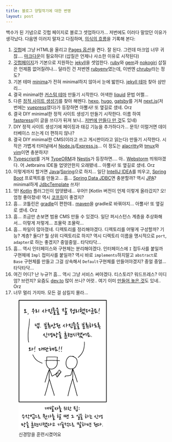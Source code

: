 ```yaml
---
title: 블로그 양털깍기에 대한 변명
layout: post
---
```


백수가 된 기념으로 깃헙 페이지로 블로그 셋업하다가...
저번에도 이러다 말았던 이유가 생각났다.
다음엔 이러지 말자고 다짐하며, [의식의 흐름](https://ko.wikipedia.org/wiki/%EC%9D%98%EC%8B%9D%EC%9D%98_%ED%9D%90%EB%A6%84)을 기록해 본다:

1. [깃헙](https://github.com/)에 그냥 HTML을 올리고 [Pages 옵션](https://docs.github.com/en/pages/getting-started-with-github-pages/configuring-a-publishing-source-for-your-github-pages-site)을 켠다. 잘 된다. 그런데 마크업 너무 귀찮.... [마크다운](https://daringfireball.net/projects/markdown/)이 필요하다! (삽질은 언제나 사소한 이유로 시작된다)
1. [깃헙페이지](https://pages.github.com/)가 기본으로 지원하는 [jekyll](https://jekyllrb.com/)을 셋업한다. [ruby](https://www.ruby-lang.org/)와 [gem](https://guides.rubygems.org/)과 [nokogiri](https://nokogiri.org/) 삽질은 언제쯤 없어질려나... 달라진 건 저번엔 [rubyenv](https://github.com/rbenv/rbenv)였는데, 이번엔 [chruby](https://github.com/postmodern/chruby)라는 정도?
1. 기본 테마 [minima](https://github.com/jekyll/minima)가 전혀 minimal하지 않아서 눈에 밟힌다. [jekyll 테마](https://jamstackthemes.dev/ssg/jekyll/) 찾아 삼만리...
1. 결국 minimal한 [커스텀 테마](https://jekyllrb.com/docs/themes/) 만들기 시작한다. 어색한 [liquid](https://shopify.github.io/liquid/) 문법 어쩔...
1. 다른 [정적 사이트 생성기](https://jamstack.org/generators/)를 찾아 해멘다. [hexo](https://hexo.io/), [hugo](https://gohugo.io/), [gatsby](https://www.gatsbyjs.com/)를 거쳐 [next.js](https://nextjs.org/)(저번에는 [vuepress](https://vuepress.vuejs.org/)였다)가 등장하면 아뿔사! 또 옆길로 샜네. Orz
1. 결국 DIY minimal한 정적 사이트 생성기 만들기 시작한다. 이름 하여 [fastpress](https://github.com/iolo/fastpress)(이 글을 쓰다가 뒤져 보니.. [저번에 만들다 만 것](https://github.com/iolo/sapsalgae)도 있네)
1. DIY 정적 사이트 생성기에 페이징과 태깅 기능을 추가하다가... 문득! 이럴거면 데이터베이스 쓰는게 더 편하지 않나?
1. 결국 DIY minimal한 CMS(이라고 쓰고 게시판이라고 읽는다) 만들기 시작한다. 시작은 가볍게 터미널에서 [Node.js](https://nodejs.org/)/[Express.js](https://expressjs.com)... 이 정도는 [alacritty](https://alacritty.org/)와 [tmux](https://github.com/tmux/tmux)와 [vim](https://www.vim.org/)이면 충분하지!
1. [Typescript](https://www.typescriptlang.org/)를 거쳐 [TypeORM](https://typeorm.io/)과 [Nestjs](https://nestjs.com/)가 등장하면.... 아.. [Webstorm](https://www.jetbrains.com/webstorm/) 띄워야겠다. 어 Jetbrains IDE들 업뎃안한지 오래됐네... 아뿔사! 또 옆길로 샜네. Orz
1. 이렇게까지 할거면 [Java](https://www.java.com/)/[Spring](https://spring.io/)으로 하지...  일단 [IntelliJ IDEA](https://www.jetbrains.com/idea/)를 띄우고, [Spring Boot](https://start.spring.io/) 프로젝트를 만들고... 흠... [Spring Data JDBC](https://spring.io/projects/spring-data-jdbc)면 충분할까? 역시 [JPA](https://spring.io/projects/spring-data-jpa)? minimal하게 [JdbcTemplate](https://spring.io/guides/gs/relational-data-access/) 쓰자!
1. 엇! [Kotlin](https://kotlinlang.org/) 플러그인이 업뎃됐네... 우어!! [Kotlin 버전이 언제 이렇게 올라갔지? 오! 엄청 좋아졌네! 역시 [코프링](https://kotlinlang.org/docs/jvm-get-started-spring-boot.html)이 좋겠지?
1. 흠... 코틀린은 [gradle](https://gradle.org/)이 편한데.. [maven](https://maven.apache.org/)을 gradle로 바꿔야지... 아뿔사! 또 옆길로 샜네. Orz
1. 흠... 조금만 손보면 범용 CMS 만들 수 있겠다. 일단 퍼시스턴스 계층을 추상화해서... 이렇게 저렇게... 조물락 조물락...
1. 흠... 파일이 많아졌네. 디렉토리를 정리해야겠다. 디렉토리를 어떻게 구성할까? 기능? 계층? 둘다? 뭘 상위 디렉토리로 하지? 역시 디렉토리 이름을 명시적으로 `port`, `adapter`로 하는 좋겠지? 중얼중얼.. 타닥타닥...
1. 흠... 역시 인터페이스와 구현체는 분리해야겠다. 인터페이스에 `I` 접두사를 붙일까 구현체에 `Impl` 접미사를 붙일까? 역시 바로 `implements`하지말고 `abstract`로 `Base` 구현체를 만들고 그걸 상속해서 `Default`구현체를 만들어야겠지? 중얼 중얼... 타닥타닥...
1. 여긴 어디? 난 누규?! 흠... 역시 그냥 서비스 써야겠다. 티스토리? 워드프레스? 미디엄? 브런치? 요즘도 [dev.to](https://dev.io/) 많이 쓰나? 어랏.. 여기 이미 [만들어 놓은 것](https://dev.to/iolo)도 있네.. Orz
1. 너무 멀리 가지마. 모든 걸 삼킬지 몰라...

<figure>
  <a href="https://xkcd.com/2173/"><img src="/files/trained_a_neural_net.png"></a>
  <figcaption>신경망을 훈련시켰어요</figcaption>
</figure>

